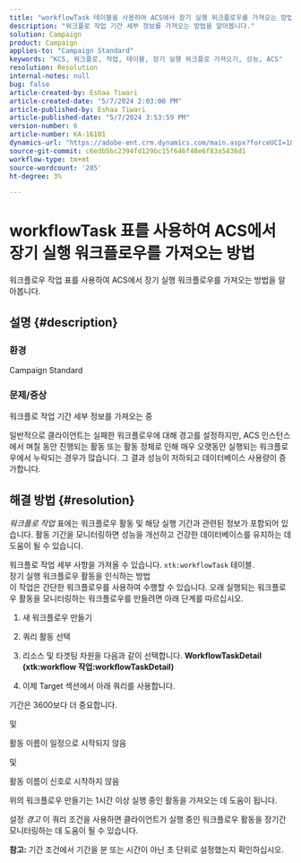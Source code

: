 ```yaml
---
title: "workflowTask 테이블을 사용하여 ACS에서 장기 실행 워크플로우를 가져오는 방법"
description: "워크플로 작업 기간 세부 정보를 가져오는 방법을 알아봅니다."
solution: Campaign
product: Campaign
applies-to: "Campaign Standard"
keywords: "KCS, 워크플로, 작업, 테이블, 장기 실행 워크플로 가져오기, 성능, ACS"
resolution: Resolution
internal-notes: null
bug: false
article-created-by: Eshaa Tiwari
article-created-date: "5/7/2024 2:03:00 PM"
article-published-by: Eshaa Tiwari
article-published-date: "5/7/2024 3:53:59 PM"
version-number: 6
article-number: KA-16101
dynamics-url: "https://adobe-ent.crm.dynamics.com/main.aspx?forceUCI=1&pagetype=entityrecord&etn=knowledgearticle&id=015f247f-7a0c-ef11-9f8a-6045bd006793"
source-git-commit: c6edb5bc2394fd129bc15f646f48e6f83a5436d1
workflow-type: tm+mt
source-wordcount: '285'
ht-degree: 3%

---
```


# workflowTask 표를 사용하여 ACS에서 장기 실행 워크플로우를 가져오는 방법


워크플로우 작업 표를 사용하여 ACS에서 장기 실행 워크플로우를 가져오는 방법을 알아봅니다.

## 설명 {#description}


### <b>환경</b>

Campaign Standard

### <b>문제/증상</b>

워크플로 작업 기간 세부 정보를 가져오는 중

일반적으로 클라이언트는 실패한 워크플로우에 대해 경고를 설정하지만, ACS 인스턴스에서 며칠 동안 진행되는 활동 또는 활동 정체로 인해 매우 오랫동안 실행되는 워크플로우에서 누락되는 경우가 많습니다. 그 결과 성능이 저하되고 데이터베이스 사용량이 증가합니다.


## 해결 방법 {#resolution}


*워크플로 작업* 표에는 워크플로우 활동 및 해당 실행 기간과 관련된 정보가 포함되어 있습니다. 활동 기간을 모니터링하면 성능을 개선하고 건강한 데이터베이스를 유지하는 데 도움이 될 수 있습니다.

워크플로 작업 세부 사항을 가져올 수 있습니다. `xtk:workflowTask` 테이블.
<br>장기 실행 워크플로우 활동을 인식하는 방법<br>
이 작업은 간단한 워크플로우를 사용하여 수행할 수 있습니다. 오래 실행되는 워크플로우 활동을 모니터링하는 워크플로우를 만들려면 아래 단계를 따르십시오.

1. 새 워크플로우 만들기

2. 쿼리 활동 선택

3. 리소스 및 타겟팅 차원을 다음과 같이 선택합니다. <b>WorkflowTaskDetail</b> <b>(xtk:workflow 작업:workflowTaskDetail)</b>

4. 이제 Target 섹션에서 아래 쿼리를 사용합니다.

기간은 3600보다 더 중요합니다.

및

활동 이름이 일정으로 시작되지 않음

및

활동 이름이 신호로 시작하지 않음



위의 워크플로우 만들기는 1시간 이상 실행 중인 활동을 가져오는 데 도움이 됩니다.

설정 *경고* 이 쿼리 조건을 사용하면 클라이언트가 실행 중인 워크플로우 활동을 장기간 모니터링하는 데 도움이 될 수 있습니다.

<b>참고:</b> 기간 조건에서 기간을 분 또는 시간이 아닌 초 단위로 설정했는지 확인하십시오.
